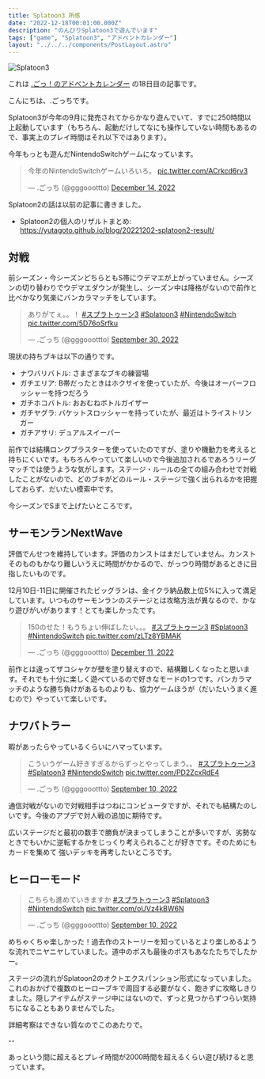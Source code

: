 ```yaml
---
title: Splatoon3 所感
date: "2022-12-18T00:01:00.000Z"
description: "のんびりSplatoon3で遊んでいます"
tags: ["game", "Splatoon3", "アドベントカレンダー"]
layout: "../../../components/PostLayout.astro"
---
```


![Splatoon3](/assets/images/posts/20221218-playing-splatoon3/splatoon3.jpg)

これは [.ごっ！のアドベントカレンダー](https://adventar.org/calendars/8199) の18日目の記事です。

こんにちは、.ごっちです。

Splatoon3が今年の9月に発売されてからかなり遊んでいて、すでに250時間以上起動しています（もちろん、起動だけしてなにも操作していない時間もあるので、事実上のプレイ時間はそれ以下ではあります）。

今年もっとも遊んだNintendoSwitchゲームになっています。

<blockquote class="twitter-tweet"><p lang="ja" dir="ltr">今年のNintendoSwitchゲームいろいろ。 <a href="https://t.co/ACrkcd6rv3">pic.twitter.com/ACrkcd6rv3</a></p>&mdash; .ごっち (@gggooottto) <a href="https://twitter.com/gggooottto/status/1602926943900291072?ref_src=twsrc%5Etfw">December 14, 2022</a></blockquote>

Splatoon2の話は以前の記事に書きました。

- Splatoon2の個人のリザルトまとめ: https://yutagoto.github.io/blog/20221202-splatoon2-result/

## 対戦

前シーズン・今シーズンどちらともS帯にウデマエが上がっていません。シーズンの切り替わりでウデマエダウンが発生し、シーズン中は降格がないので前作と比べかなり気楽にバンカラマッチをしています。

<blockquote class="twitter-tweet"><p lang="ja" dir="ltr">ありがてぇ。。！ <a href="https://twitter.com/hashtag/%E3%82%B9%E3%83%97%E3%83%A9%E3%83%88%E3%82%A5%E3%83%BC%E3%83%B33?src=hash&amp;ref_src=twsrc%5Etfw">#スプラトゥーン3</a> <a href="https://twitter.com/hashtag/Splatoon3?src=hash&amp;ref_src=twsrc%5Etfw">#Splatoon3</a> <a href="https://twitter.com/hashtag/NintendoSwitch?src=hash&amp;ref_src=twsrc%5Etfw">#NintendoSwitch</a> <a href="https://t.co/5D76oSrfku">pic.twitter.com/5D76oSrfku</a></p>&mdash; .ごっち (@gggooottto) <a href="https://twitter.com/gggooottto/status/1575796275332939778?ref_src=twsrc%5Etfw">September 30, 2022</a></blockquote>

現状の持ちブキは以下の通りです。

- ナワバリバトル: さまざまなブキの練習場
- ガチエリア: B帯だったときはホクサイを使っていたが、今後はオーバーフロッシャーを持つだろう
- ガチホコバトル: おおむねボトルガイザー
- ガチヤグラ: バケットスロッシャーを持っていたが、最近はトライストリンガー
- ガチアサリ: デュアルスイーパー

前作では結構ロングブラスターを使っていたのですが、塗りや機動力を考えると持ちにくいです。もちろんやっていて楽しいので今後追加されるであろうリーグマッチでは使うような気がします。ステージ・ルールの全ての組み合わせで対戦したことがないので、どのブキがどのルール・ステージで強く出られるかを把握しておらず、だいたい模索中です。

今シーズンでSまで上げたいところです。

## サーモンランNextWave

評価でんせつを維持しています。評価のカンストはまだしていません。カンストそのものもかなり難しいうえに時間がかかるので、がっつり時間があるときに目指したいものです。

12月10日-11日に開催されたビッグランは、金イクラ納品数上位5%に入って満足しています。いつものサーモンランのステージとは攻略方法が異なるので、かなり遊びがいがあります！とても楽しかったです。

<blockquote class="twitter-tweet"><p lang="ja" dir="ltr">150のせた！もうちょい伸ばしたい。。。 <a href="https://twitter.com/hashtag/%E3%82%B9%E3%83%97%E3%83%A9%E3%83%88%E3%82%A5%E3%83%BC%E3%83%B33?src=hash&amp;ref_src=twsrc%5Etfw">#スプラトゥーン3</a> <a href="https://twitter.com/hashtag/Splatoon3?src=hash&amp;ref_src=twsrc%5Etfw">#Splatoon3</a> <a href="https://twitter.com/hashtag/NintendoSwitch?src=hash&amp;ref_src=twsrc%5Etfw">#NintendoSwitch</a> <a href="https://t.co/zLTz8YBMAK">pic.twitter.com/zLTz8YBMAK</a></p>&mdash; .ごっち (@gggooottto) <a href="https://twitter.com/gggooottto/status/1601790881157517318?ref_src=twsrc%5Etfw">December 11, 2022</a></blockquote>

前作とは違ってザコシャケが壁を塗り替えすので、結構難しくなったと思います。それでも十分に楽しく遊べているので好きなモードの1つです。バンカラマッチのような勝ち負けがあるものよりも、協力ゲームほうが（だいたいうまく進むので）やっていて楽しいです。

## ナワバトラー

暇があったらやっているくらいにハマっています。

<blockquote class="twitter-tweet"><p lang="ja" dir="ltr">こういうゲーム好きすぎるからずっとやってしまう。。 <a href="https://twitter.com/hashtag/%E3%82%B9%E3%83%97%E3%83%A9%E3%83%88%E3%82%A5%E3%83%BC%E3%83%B33?src=hash&amp;ref_src=twsrc%5Etfw">#スプラトゥーン3</a> <a href="https://twitter.com/hashtag/Splatoon3?src=hash&amp;ref_src=twsrc%5Etfw">#Splatoon3</a> <a href="https://twitter.com/hashtag/NintendoSwitch?src=hash&amp;ref_src=twsrc%5Etfw">#NintendoSwitch</a> <a href="https://t.co/PD2ZcxRdE4">pic.twitter.com/PD2ZcxRdE4</a></p>&mdash; .ごっち (@gggooottto) <a href="https://twitter.com/gggooottto/status/1568597621023068160?ref_src=twsrc%5Etfw">September 10, 2022</a></blockquote>

通信対戦がないので対戦相手はつねにコンピュータですが、それでも結構たのしいです。今後のアプデで対人戦の追加に期待です。

広いステージだと最初の数手で勝負が決まってしまうことが多いですが、劣勢なときでもいかに逆転するかをじっくり考えられることが好きです。そのためにもカードを集めて 強いデッキを再考したいところです。

## ヒーローモード

<blockquote class="twitter-tweet"><p lang="ja" dir="ltr">こちらも進めていきますか <a href="https://twitter.com/hashtag/%E3%82%B9%E3%83%97%E3%83%A9%E3%83%88%E3%82%A5%E3%83%BC%E3%83%B33?src=hash&amp;ref_src=twsrc%5Etfw">#スプラトゥーン3</a> <a href="https://twitter.com/hashtag/Splatoon3?src=hash&amp;ref_src=twsrc%5Etfw">#Splatoon3</a> <a href="https://twitter.com/hashtag/NintendoSwitch?src=hash&amp;ref_src=twsrc%5Etfw">#NintendoSwitch</a> <a href="https://t.co/oUVz4kBW6N">pic.twitter.com/oUVz4kBW6N</a></p>&mdash; .ごっち (@gggooottto) <a href="https://twitter.com/gggooottto/status/1568444120888406018?ref_src=twsrc%5Etfw">September 10, 2022</a></blockquote>

めちゃくちゃ楽しかった！過去作のストーリーを知っているとより楽しめるような流れでニヤニヤしていました。道中のボスも最後のボスもあなたたちでしたかー。

ステージの流れがSplatoon2のオクトエクスパンション形式になっていました。これのおかげで複数のヒーローブキで周回する必要がなく、飽きずに攻略しきりました。隠しアイテムがステージ中にはないので、ずっと見つからずつらい気持ちになることもありませんでした。

詳細考察はできない質なのでこのあたりで。

--

あっという間に超えるとプレイ時間が2000時間を超えるくらい遊び続けると思っています。

